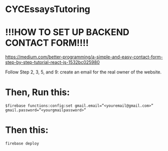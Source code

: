 # CYCEssaysTutoring


# !!!HOW TO SET UP BACKEND CONTACT FORM!!!!
https://medium.com/better-programming/a-simple-and-easy-contact-form-step-by-step-tutorial-react-js-1532bc025980

Follow Step 2, 3, 5, and 9: create an email for the real owner of the website.

# Then, Run this:

`$firebase functions:config:set gmail.email=”<youremail@gmail.com>” gmail.password=”<yourgmailpassword>”`

# Then this:


`firebase deploy`
